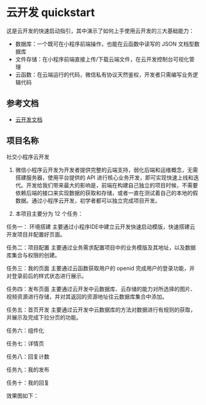 # 云开发 quickstart

这是云开发的快速启动指引，其中演示了如何上手使用云开发的三大基础能力：

- 数据库：一个既可在小程序前端操作，也能在云函数中读写的 JSON 文档型数据库
- 文件存储：在小程序前端直接上传/下载云端文件，在云开发控制台可视化管理
- 云函数：在云端运行的代码，微信私有协议天然鉴权，开发者只需编写业务逻辑代码

## 参考文档

- [云开发文档](https://developers.weixin.qq.com/miniprogram/dev/wxcloud/basis/getting-started.html)

## 项目名称
社交小程序云开发
1. 微信小程序云开发为开发者提供完整的云端支持，弱化后端和运维概念，无需搭建服务器，使用平台提供的 API 进行核心业务开发，即可实现快速上线和迭代。开发给我们带来最大的影响是，前端在构建自己独立的项目时候，不需要依赖后端的接口来实现数据的获取和存储，或者一直在测试着自己的本地的假数据。通过小程序云开发，初学者都可以独立完成项目开发。

2. 本项目主要分为  12 个任务：

任务一： 环境搭建 主要通过小程序IDE中建立云开发快速启动模版，快速搭建云开发项目并配置好页面。

任务二：项目配置 主要通过业务需求配置项目中的业务模版及其地址，以及数据库集合与权限的创建。

任务三：我的页面 主要通过云函数获取用户的 openid 完成用户的登录功能，并对登录前后的样式状态进行展示。

任务四：发布页面 主要通过云开发中云数据库、云存储的能力对所选择的图片、视频资源进行存储，并对其返回的资源地址往云数据库集合中添加。

任务五：首页开发 主要通过云开发中云数据库的方法对数据进行有规则的获取，并展示及完成下拉分页的功能。

任务六：组件化

任务七：详情页

任务八：回复计数

任务九：我的发布

任务十：我的回复

效果图如下：


